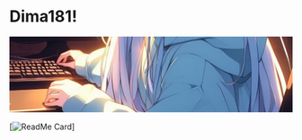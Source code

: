 # Dima181!
![Header_1](assets/271814876-07d9db5e-8dc6-43b3-9bf6-fa4efbcbee1b.jpg)

[![ReadMe Card](https://github-readme-stats.vercel.app/api/pin/?username=Dima181&repo=TowersWorld)]

<!--
**Dima181/Dima181** is a ✨ _special_ ✨ repository because its `README.md` (this file) appears on your GitHub profile.

Here are some ideas to get you started:

- 🔭 I’m currently working on ...
- 🌱 I’m currently learning ...
- 👯 I’m looking to collaborate on ...
- 🤔 I’m looking for help with ...
- 💬 Ask me about ...
- 📫 How to reach me: ...
- 😄 Pronouns: ...
- ⚡ Fun fact: ...
-->
